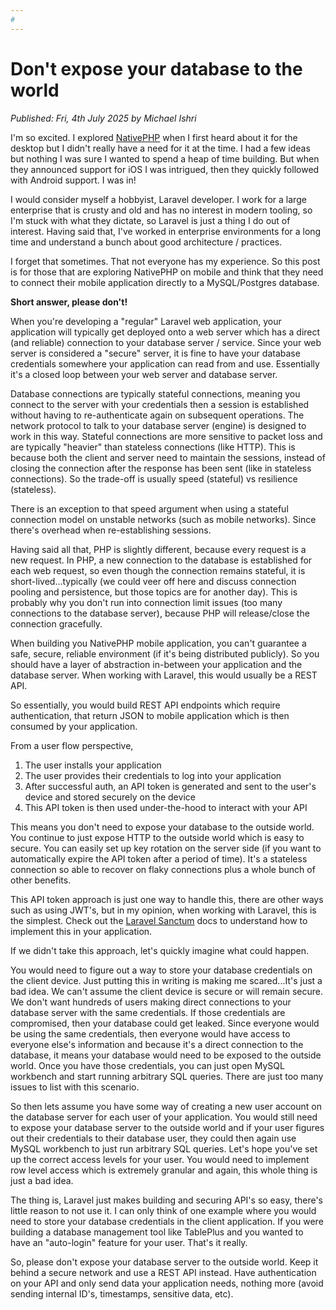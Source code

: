 ```yaml
---
# 
---
```


# Don't expose your database to the world 

*Published: Fri, 4th July 2025 by Michael Ishri*

I'm so excited. I explored [NativePHP](https://nativephp.com/) when I first heard about it for the desktop but I didn't really have a need for it at the time. I had a few ideas but nothing I was sure I wanted to spend a heap of time building. But when they announced support for iOS I was intrigued, then they quickly followed with Android support. I was in!

I would consider myself a hobbyist, Laravel developer. I work for a large enterprise that is crusty and old and has no interest in modern tooling, so I'm stuck with what they dictate, so Laravel is just a thing I do out of interest. Having said that, I've worked in enterprise environments for a long time and understand a bunch about good architecture / practices.

I forget that sometimes. That not everyone has my experience. So this post is for those that are exploring NativePHP on mobile and think that they need to connect their mobile application directly to a MySQL/Postgres database. 

**Short answer, please don't!**

When you're developing a "regular" Laravel web application, your application will typically get deployed onto a web server which has a direct (and reliable) connection to your database server / service. Since your web server is considered a "secure" server, it is fine to have your database credentials somewhere your application can read from and use. Essentially it's a closed loop between your web server and database server.

Database connections are typically stateful connections, meaning you connect to the server with your credentials then a session is established without having to re-authenticate again on subsequent operations. The network protocol to talk to your database server (engine) is designed to work in this way. Stateful connections are more sensitive to packet loss and are typically "heavier" than stateless connections (like HTTP). This is because both the client and server need to maintain the sessions, instead of closing the connection after the response has been sent (like in stateless connections). So the trade-off is usually speed (stateful) vs resilience (stateless).

There is an exception to that speed argument when using a stateful connection model on unstable networks (such as mobile networks). Since there's overhead when re-establishing sessions.

Having said all that, PHP is slightly different, because every request is a new request. In PHP, a new connection to the database is established for each web request, so even though the connection remains stateful, it is short-lived...typically (we could veer off here and discuss connection pooling and persistence, but those topics are for another day). This is probably why you don't run into connection limit issues (too many connections to the database server), because PHP will release/close the connection gracefully.

When building you NativePHP mobile application, you can't guarantee a safe, secure, reliable environment (if it's being distributed publicly). So you should have a layer of abstraction in-between your application and the database server. When working with Laravel, this would usually be a REST API.

So essentially, you would build REST API endpoints which require authentication, that return JSON to mobile application which is then consumed by your application.

From a user flow perspective,
1. The user installs your application
2. The user provides their credentials to log into your application
3. After successful auth, an API token is generated and sent to the user's device and stored securely on the device
4. This API token is then used under-the-hood to interact with your API

This means you don't need to expose your database to the outside world. You continue to just expose HTTP to the outside world which is easy to secure. You can easily set up key rotation on the server side (if you want to automatically expire the API token after a period of time). It's a stateless connection so able to recover on flaky connections plus a whole bunch of other benefits.

This API token approach is just one way to handle this, there are other ways such as using JWT's, but in my opinion, when working with Laravel, this is the simplest. Check out the [Laravel Sanctum](https://laravel.com/docs/master/sanctum) docs to understand how to implement this in your application.

If we didn't take this approach, let's quickly imagine what could happen. 

You would need to figure out a way to store your database credentials on the client device. Just putting this in writing is making me scared...It's just a bad idea. We can't assume the client device is secure or will remain secure. We don't want hundreds of users making direct connections to your database server with the same credentials. If those credentials are compromised, then your database could get leaked. Since everyone would be using the same credentials, then everyone would have access to everyone else's information and because it's a direct connection to the database, it means your database would need to be exposed to the outside world. Once you have those credentials, you can just open MySQL workbench and start running arbitrary SQL queries. There are just too many issues to list with this scenario.

So then lets assume you have some way of creating a new user account on the database server for each user of your application. You would still need to expose your database server to the outside world and if your user figures out their credentials to their database user, they could then again use MySQL workbench to just run arbitrary SQL queries. Let's hope you've set up the correct access levels for your user. You would need to implement row level access which is extremely granular and again, this whole thing is just a bad idea.

The thing is, Laravel just makes building and securing API's so easy, there's little reason to not use it. I can only think of one example where you would need to store your database credentials in the client application. If you were building a database management tool like TablePlus and you wanted to have an "auto-login" feature for your user. That's it really.

So, please don't expose your database server to the outside world. Keep it behind a secure network and use a REST API instead. Have authentication on your API and only send data your application needs, nothing more (avoid sending internal ID's, timestamps, sensitive data, etc).
